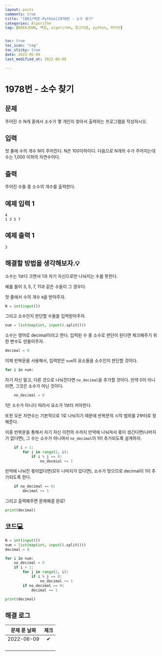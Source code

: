 ```yaml
---
layout: posts
comments: true
title: "[BOJ/백준-Python]1978번 - 소수 찾기"
categories: Algorithm
tag: [BAEKJOON, 백준, algorithm, 알고리즘, python, 파이썬]


toc: true
toc_icon: "cog"
toc_sticky: true
date: 2022-06-09
last_modified_at: 2022-06-09

---
```




# 1978번 - 소수 찾기



## 문제

주어진 수 N개 중에서 소수가 몇 개인지 찾아서 출력하는 프로그램을 작성하시오.



## 입력

첫 줄에 수의 개수 N이 주어진다. N은 100이하이다. 다음으로 N개의 수가 주어지는데 수는 1,000 이하의 자연수이다.



## 출력

주어진 수들 중 소수의 개수를 출력한다.



## 예제 입력 1 

```
4
1 3 5 7
```



## 예제 출력 1

```
3
```



##  해결할 방법을 생각해보자.💡

소수는 1보다 크면서 1과 자기 자신으로만 나눠지는 수를 뜻한다.

예를 들어 3, 5, 7, 11과 같은 수들이 그 경우다.

첫 줄에서 수의 개수 `N`을 받아주자.

```python
N = int(input())
```

그리고 소수인지 판단할 수들을 입력받아주자.

```python
num = list(map(int, input().split()))
```

소수는 영어로 decimal이라고 한다. 입력된 수 중 소수로 판단이 된다면 체크해주기 위한 변수도 만들어주자.

```python
decimal = 0
```

이제 반복문을 사용해서, 입력받은 `num`의 요소들을 소수인지 판단할 것이다.

```python
for i in num:
```

자기 자신 말고, 다른 것으로 나눠진다면 `no_decimal`을 추가할 것이다. 만약 0이 아니라면, 그것은 소수가 아닌 것이다.

```python
	no_decimal = 0
```

1은 소수가 아니다 따라서 요소가 1보타 커야한다.

또한 모든 자연수는 기본적으로 1로 나눠지기 때문에 반복문의 시작 범위를 2부터로 정해준다.

이중 반복문을 통해서 자기 자신 이전의 수까지 만약에 나눠져서 몫이 생긴다면(나머지가 없다면), 그 수는 소수가 아니여서 `no_decimal`이 1이 추가되도록 설계하자.

```python
	if i > 1:
        for j in range(2, i):
            if i % j == 0:
                no_decmial += 1
```

만약에 나눠진 몫이없다면(모두 나머지가 있다면), 소수가 맞으므로 decimal이 1이 추가되도록 한다.

```python
	if no_decimal == 0:
        decimal += 1
```

그리고 출력해주면 문제해결 완료!

```python
print(decimal)
```





## 코드💻

```python
N = int(input())
num = list(map(int, input().split()))
decimal = 0

for i in num:
    no_decimal = 0
    if i > 1:
        for j in range(2, i):
            if i % j == 0:
                no_decimal += 1
        if no_decimal == 0:
            decimal += 1

print(decimal)
```





## 해결 로그 

| 문제 푼 날짜 | 체크 |
| :----------: | :--: |
|  2022-06-09  |  ✔   |
|              |      |
|              |      |
|              |      |
|              |      |



